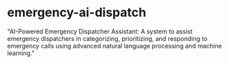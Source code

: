 # emergency-ai-dispatch
"AI-Powered Emergency Dispatcher Assistant: A system to assist emergency dispatchers in categorizing, prioritizing, and responding to emergency calls using advanced natural language processing and machine learning."
